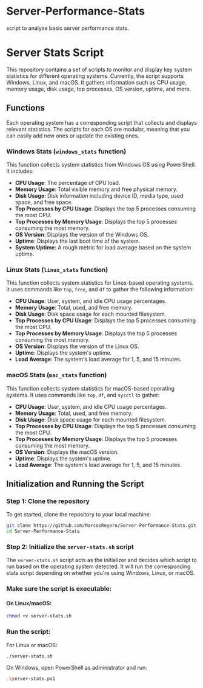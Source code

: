 # Server-Performance-Stats
script to analyse basic server performance stats.

# Server Stats Script

This repository contains a set of scripts to monitor and display key system statistics for different operating systems. Currently, the script supports Windows, Linux, and macOS. It gathers information such as CPU usage, memory usage, disk usage, top processes, OS version, uptime, and more.

## Functions

Each operating system has a corresponding script that collects and displays relevant statistics. The scripts for each OS are modular, meaning that you can easily add new ones or update the existing ones.

### Windows Stats (`windows_stats` function)
This function collects system statistics from Windows OS using PowerShell. It includes:

- **CPU Usage**: The percentage of CPU load.
- **Memory Usage**: Total visible memory and free physical memory.
- **Disk Usage**: Disk information including device ID, media type, used space, and free space.
- **Top Processes by CPU Usage**: Displays the top 5 processes consuming the most CPU.
- **Top Processes by Memory Usage**: Displays the top 5 processes consuming the most memory.
- **OS Version**: Displays the version of the Windows OS.
- **Uptime**: Displays the last boot time of the system.
- **System Uptime**: A rough metric for load average based on the system uptime.

### Linux Stats (`linux_stats` function)
This function collects system statistics for Linux-based operating systems. It uses commands like `top`, `free`, and `df` to gather the following information:

- **CPU Usage**: User, system, and idle CPU usage percentages.
- **Memory Usage**: Total, used, and free memory.
- **Disk Usage**: Disk space usage for each mounted filesystem.
- **Top Processes by CPU Usage**: Displays the top 5 processes consuming the most CPU.
- **Top Processes by Memory Usage**: Displays the top 5 processes consuming the most memory.
- **OS Version**: Displays the version of the Linux OS.
- **Uptime**: Displays the system's uptime.
- **Load Average**: The system's load average for 1, 5, and 15 minutes.

### macOS Stats (`mac_stats` function)
This function collects system statistics for macOS-based operating systems. It uses commands like `top`, `df`, and `sysctl` to gather:

- **CPU Usage**: User, system, and idle CPU usage percentages.
- **Memory Usage**: Total, used, and free memory.
- **Disk Usage**: Disk space usage for each mounted filesystem.
- **Top Processes by CPU Usage**: Displays the top 5 processes consuming the most CPU.
- **Top Processes by Memory Usage**: Displays the top 5 processes consuming the most memory.
- **OS Version**: Displays the macOS version.
- **Uptime**: Displays the system's uptime.
- **Load Average**: The system's load average for 1, 5, and 15 minutes.

## Initialization and Running the Script

### Step 1: Clone the repository

To get started, clone the repository to your local machine:

```bash
git clone https://github.com/MarcosReyero/Server-Performance-Stats.git
cd Server-Performance-Stats
```


### Step 2: Initialize the `server-stats.sh` script

The `server-stats.sh` script acts as the initializer and decides which script to run based on the operating system detected. It will run the corresponding stats script depending on whether you're using Windows, Linux, or macOS.

### Make sure the script is executable:

#### On Linux/macOS:

```bash
chmod +x server-stats.sh
```

### Run the script:
For Linux or macOS:
```bash
./server-stats.sh
```
On Windows, open PowerShell as administrator and run:
```bash
.\server-stats.ps1
```
